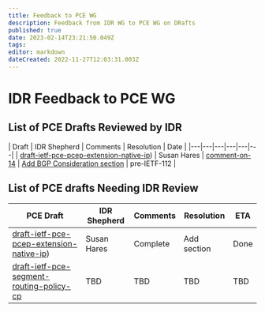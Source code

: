```yaml
---
title: Feedback to PCE WG 
description: Feedback from IDR WG to PCE WG on DRafts
published: true
date: 2023-02-14T23:21:50.049Z
tags: 
editor: markdown
dateCreated: 2022-11-27T12:03:31.003Z
---
```


# IDR Feedback to PCE WG 


## List of PCE Drafts Reviewed by IDR

| Draft | IDR Shepherd | Comments | Resolution | Date | 
|---|---|---|---|---|---|
| [draft-ietf-pce-pcep-extension-native-ip](https://datatracker.ietf.org/doc/draft-ietf-pce-pcep-extension-native-ip/)) | Susan Hares | [comment-on-14](/group/idr/Feedback-to-PCE/pce-pcep-extension-native-ip-comments) | [Add BGP Consideration section](https://datatracker.ietf.org/doc/html/draft-ietf-pce-pcep-extension-native-ip-13#section-10) | pre-IETF-112 | 


## List of PCE drafts Needing IDR Review 

| PCE Draft | IDR Shepherd | Comments | Resolution | ETA | 
|---|---|---|---|---| 
 | [draft-ietf-pce-pcep-extension-native-ip](https://datatracker.ietf.org/doc/draft-ietf-pce-pcep-extension-native-ip/)) | Susan Hares | Complete | Add section | Done |
 | [draft-ietf-pce-segment-routing-policy-cp](https://datatracker.ietf.org/doc/draft-ietf-pce-segment-routing-policy-cp/) | TBD | TBD | TBD | TBD |


